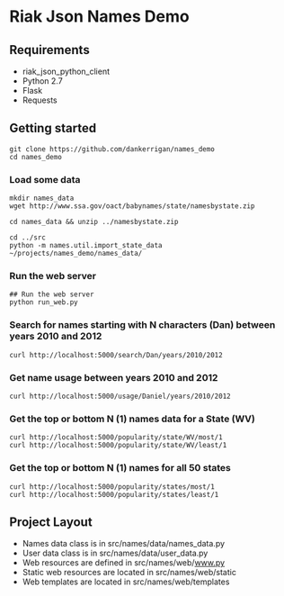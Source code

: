 # Riak Json Names Demo

## Requirements
+ riak_json_python_client
+ Python 2.7
+ Flask
+ Requests


## Getting started

    git clone https://github.com/dankerrigan/names_demo
    cd names_demo

### Load some data

    mkdir names_data
    wget http://www.ssa.gov/oact/babynames/state/namesbystate.zip

    cd names_data && unzip ../namesbystate.zip

    cd ../src
    python -m names.util.import_state_data ~/projects/names_demo/names_data/

### Run the web server

    ## Run the web server
    python run_web.py

### Search for names starting with N characters (Dan) between years 2010 and 2012

    curl http://localhost:5000/search/Dan/years/2010/2012

### Get name usage between years 2010 and 2012

    curl http://localhost:5000/usage/Daniel/years/2010/2012

### Get the top or bottom N (1) names data for a State (WV)

    curl http://localhost:5000/popularity/state/WV/most/1
    curl http://localhost:5000/popularity/state/WV/least/1

### Get the top or bottom N (1) names for all 50 states

    curl http://localhost:5000/popularity/states/most/1
    curl http://localhost:5000/popularity/states/least/1

## Project Layout

+ Names data class is in src/names/data/names_data.py
+ User data class is in src/names/data/user_data.py
+ Web resources are defined in src/names/web/www.py
+ Static web resources are located in src/names/web/static
+ Web templates are located in src/names/web/templates